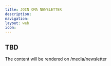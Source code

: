 ```yaml
---
title: JOIN OMA NEWSLETTER
description:
navigation:
layout: web
icon: 
---
```

## TBD
The content will be rendered on /media/newsletter